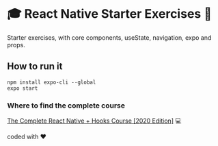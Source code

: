 # :mortar_board: React Native Starter Exercises :school_satchel:

Starter exercises, with core components, useState, navigation, expo and props.

## How to run it

```
npm install expo-cli --global
expo start
```

### Where to find the complete course

[The Complete React Native + Hooks Course [2020 Edition]](https://www.udemy.com/course/the-complete-react-native-and-redux-course/) :computer:

coded with :hearts: